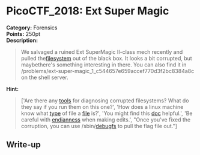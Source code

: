 <!-- This markdown file is writeup template. -->

# PicoCTF_2018:  Ext Super Magic

**Category:** Forensics  
**Points:** 250pt  
**Description:**

> We salvaged a ruined Ext SuperMagic II-class mech recently and pulled the[filesystem](//2018shell2.picoctf.com/static/b9ff30ec03a9007fb1b1cd6ae15fae84/ext-super-magic.img) out of the black box. It looks a bit corrupted, but maybethere's something interesting in there. You can also find it in /problems/ext-super-magic_1_c544657e659accef770d3f2bc8384a8c on the shell server.

**Hint:**

> ['Are there any <a href=https://en.wikipedia.org/wiki/Fsck>tools</a> for diagnosing corrupted filesystems?  What do they say if you run them on this one?', 'How does a linux machine know what <a href=https://www.garykessler.net/library/file_sigs.html>type</a> of file a <a href=https://linux.die.net/man/1/file>file</a> is?', 'You might find this <a href=http://www.nongnu.org/ext2-doc/ext2.html>doc</a> helpful.', 'Be careful with <a href=https://en.wikipedia.org/wiki/Endianness>endianness</a> when making edits.', "Once you've fixed the corruption, you can use /sbin/<a href=https://linux.die.net/man/8/debugfs>debugfs</a> to pull the flag file out."]

## Write-up